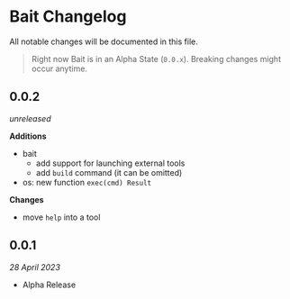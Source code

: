 # Bait Changelog
All notable changes will be documented in this file.

> Right now Bait is in an Alpha State (`0.0.x`). Breaking changes might occur anytime.


## 0.0.2
_unreleased_

**Additions**
- bait
  - add support for launching external tools
  - add `build` command (it can be omitted)
- os: new function `exec(cmd) Result`

**Changes**
- move `help` into a tool


## 0.0.1
_28 April 2023_

- Alpha Release
